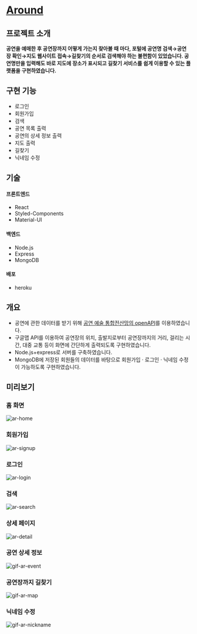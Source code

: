 # [Around](https://howcanigothere.herokuapp.com/)

## 프로젝트 소개
**공연을 예매한 후 공연장까지 어떻게 가는지 찾아볼 때 마다, 포털에 공연명 검색→공연장 확인→지도 웹사이트 접속→길찾기의 순서로 검색해야 하는 불편함이 있었습니다. 공연명만을 입력해도 바로 지도에 장소가 표시되고 길찾기 서비스를 쉽게 이용할 수 있는 플랫폼을 구현하였습니다.**

## 구현 기능
- 로그인  
- 회원가입  
- 검색  
- 공연 목록 출력  
- 공연의 상세 정보 출력  
- 지도 출력  
- 길찾기  
- 닉네임 수정  

## 기술
#### 프론트엔드
- React  
- Styled-Components  
- Material-UI  


#### 백엔드
- Node.js  
- Express  
- MongoDB  

#### 배포
- heroku  

## 개요  
- 공연에 관한 데이터를 받기 위해 [공연 예술 통합전산망의 openAPI](https://www.kopis.or.kr/por/cs/openapi/openApiInfo.do?menuId=MNU_00074)를 이용하였습니다.  
- 구글맵 API를 이용하여 공연장의 위치, 출발지로부터 공연장까지의 거리, 걸리는 시간, 대중 교통 등이 화면에 간단하게 출력되도록 구현하였습니다.  
- Node.js+express로 서버를 구축하였습니다.  
- MongoDB에 저장된 회원들의 데이터를 바탕으로 회원가입 · 로그인 · 닉네임 수정이 가능하도록 구현하였습니다.   

## 미리보기
### 홈 화면  
  
![ar-home](https://user-images.githubusercontent.com/96046698/206911032-07ba1e31-5b94-4932-ad51-6b8de616b739.png)    

### 회원가입  
  
![ar-signup](https://user-images.githubusercontent.com/96046698/206911037-f47489ab-d6ee-41ee-a819-6705cf509bd0.png)   

### 로그인  
  
![ar-login](https://user-images.githubusercontent.com/96046698/206911034-3659b3ce-4313-44ac-952f-2b82896e099c.png)  

### 검색  
  
![ar-search](https://user-images.githubusercontent.com/96046698/206911036-bd2247b9-b8a2-4b9f-be2d-dba109f0cce1.png)  

### 상세 페이지  
  
![ar-detail](https://user-images.githubusercontent.com/96046698/206911028-5491a83f-35da-46d9-8149-ef872217bda5.png)  

  
### 공연 상세 정보  
  
![gif-ar-event](https://user-images.githubusercontent.com/96046698/206911978-9473226d-cb45-478c-a393-c4f60e536b83.gif)  
 

### 공연장까지 길찾기  
![gif-ar-map](https://user-images.githubusercontent.com/96046698/206911981-c93aa206-2cee-4ac3-a737-235463c914cb.gif)  
 
### 닉네임 수정    
![gif-ar-nickname](https://user-images.githubusercontent.com/96046698/206913936-1933a7b7-ef09-4221-a5d3-9a7c88d16593.gif)  
 
